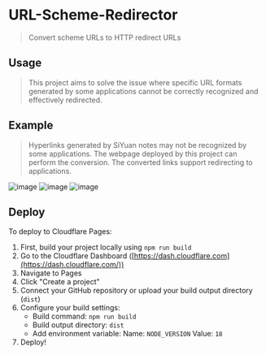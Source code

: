 # URL-Scheme-Redirector
> Convert scheme URLs to HTTP redirect URLs

## Usage
> This project aims to solve the issue where specific URL formats generated by some applications cannot be correctly recognized and effectively redirected.

## Example
> Hyperlinks generated by SiYuan notes may not be recognized by some applications. The webpage deployed by this project can perform the conversion. The converted links support redirecting to applications.

![image](https://github.com/user-attachments/assets/2b1b4041-b5d7-4c33-a265-f575b68e257a)
![image](https://github.com/user-attachments/assets/af6642a7-07f1-4e5c-8dc4-903904c75853)
![image](https://github.com/user-attachments/assets/e7b1e53b-b226-4fce-8364-8099e0058560)

## Deploy
To deploy to Cloudflare Pages:

1. First, build your project locally using `npm run build`
2. Go to the Cloudflare Dashboard ([https://dash.cloudflare.com](https://dash.cloudflare.com/))
3. Navigate to Pages
4. Click "Create a project"
5. Connect your GitHub repository or upload your build output directory (`dist`)
6. Configure your build settings:
   - Build command: `npm run build`
   - Build output directory: `dist`
   - Add environment variable: Name: `NODE_VERSION` Value: `18`
7. Deploy!
